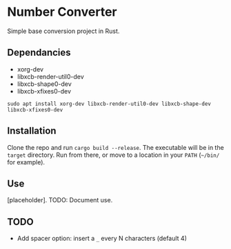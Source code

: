 # Number Converter

Simple base conversion project in Rust.

## Dependancies
- xorg-dev
- libxcb-render-util0-dev
- libxcb-shape0-dev
- libxcb-xfixes0-dev

`sudo apt install xorg-dev libxcb-render-util0-dev libxcb-shape-dev libxcb-xfixes0-dev`

## Installation
Clone the repo and run `cargo build --release`.  The executable will be in the `target` directory.  Run from there, or move to a location in your `PATH` (`~/bin/` for example).

## Use
[placeholder].  TODO: Document use.

## TODO
- Add spacer option: insert a `_` every N characters (default 4)
